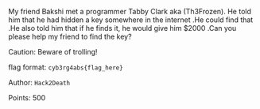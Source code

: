 My friend Bakshi met a programmer Tabby Clark aka (Th3Frozen). He told him that he had hidden a key somewhere in the internet .He could find that .He also told him that if he finds it, he would give him $2000 .Can you please help my friend to find the key?

Caution: Beware of trolling!

flag format: `cyb3rg4abs{flag_here}`

Author: `Hack2Death`

Points: 500
